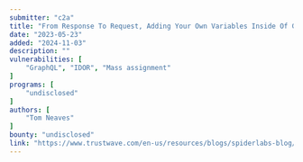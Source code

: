 ```yaml
---
submitter: "c2a"
title: "From Response To Request, Adding Your Own Variables Inside Of GraphQL Queries For Account Take Over"
date: "2023-05-23"
added: "2024-11-03"
description: ""
vulnerabilities: [
    "GraphQL", "IDOR", "Mass assignment"
]
programs: [
    "undisclosed"
]
authors: [
    "Tom Neaves"
]
bounty: "undisclosed"
link: "https://www.trustwave.com/en-us/resources/blogs/spiderlabs-blog/from-response-to-request-adding-your-own-variables-inside-of-graphql-queries-for-account-take-over/"
---
```




